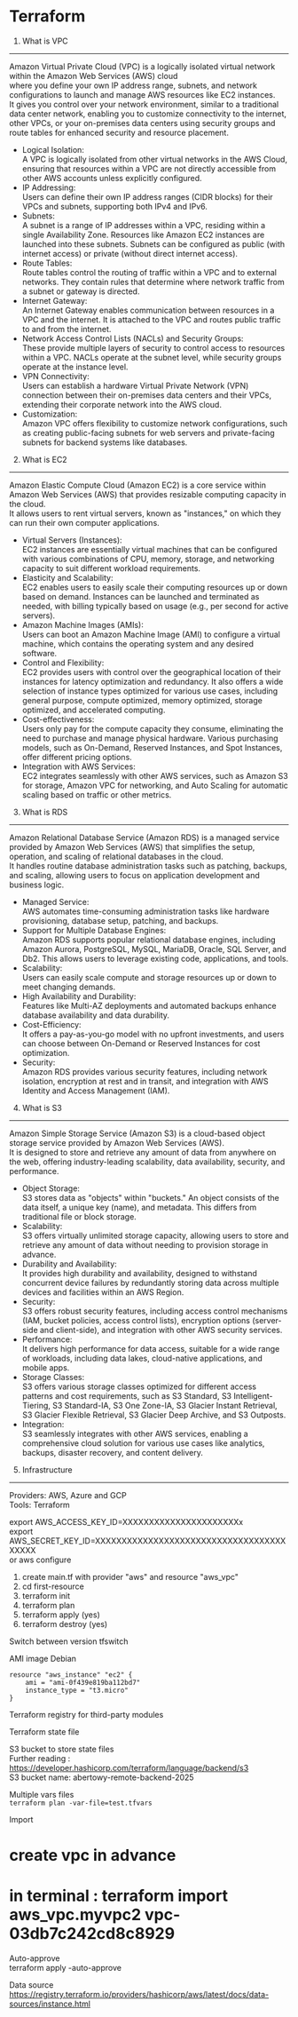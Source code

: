 Terraform
==========
  
1. What is VPC  
--------------
Amazon Virtual Private Cloud (VPC) is a logically isolated virtual network within the Amazon Web Services (AWS) cloud    
where you define your own IP address range, subnets, and network configurations to launch and manage AWS resources like EC2 instances.  
It gives you control over your network environment, similar to a traditional data center network, enabling you to customize connectivity to the internet, other VPCs, or your on-premises data centers using security groups and route tables for enhanced security and resource placement.  
  
- Logical Isolation:   
A VPC is logically isolated from other virtual networks in the AWS Cloud, ensuring that resources within a VPC are not directly accessible from other AWS accounts unless explicitly configured.   
- IP Addressing:  
Users can define their own IP address ranges (CIDR blocks) for their VPCs and subnets, supporting both IPv4 and IPv6.  
- Subnets:   
A subnet is a range of IP addresses within a VPC, residing within a single Availability Zone. Resources like Amazon EC2 instances are launched into these subnets. Subnets can be configured as public (with internet access) or private (without direct internet access).  
- Route Tables:   
Route tables control the routing of traffic within a VPC and to external networks. They contain rules that determine where network traffic from a subnet or gateway is directed.  
- Internet Gateway:  
An Internet Gateway enables communication between resources in a VPC and the internet. It is attached to the VPC and routes public traffic to and from the internet.   
- Network Access Control Lists (NACLs) and Security Groups:  
These provide multiple layers of security to control access to resources within a VPC. NACLs operate at the subnet level, while security groups operate at the instance level.  
- VPN Connectivity:  
Users can establish a hardware Virtual Private Network (VPN) connection between their on-premises data centers and their VPCs, extending their corporate network into the AWS cloud.  
- Customization:  
Amazon VPC offers flexibility to customize network configurations, such as creating public-facing subnets for web servers and private-facing subnets for backend systems like databases.  
  
2. What is EC2
---------------
  
Amazon Elastic Compute Cloud (Amazon EC2) is a core service within Amazon Web Services (AWS) that provides resizable computing capacity in the cloud.  
It allows users to rent virtual servers, known as "instances," on which they can run their own computer applications.  
  
- Virtual Servers (Instances):   
EC2 instances are essentially virtual machines that can be configured with various combinations of CPU, memory, storage, and networking capacity to suit different workload requirements.
- Elasticity and Scalability:  
EC2 enables users to easily scale their computing resources up or down based on demand. Instances can be launched and terminated as needed, with billing typically based on usage (e.g., per second for active servers).  
- Amazon Machine Images (AMIs):  
Users can boot an Amazon Machine Image (AMI) to configure a virtual machine, which contains the operating system and any desired software.  
- Control and Flexibility:  
EC2 provides users with control over the geographical location of their instances for latency optimization and redundancy. It also offers a wide selection of instance types optimized for various use cases, including general purpose, compute optimized, memory optimized, storage optimized, and accelerated computing. 
- Cost-effectiveness:  
Users only pay for the compute capacity they consume, eliminating the need to purchase and manage physical hardware. Various purchasing models, such as On-Demand, Reserved Instances, and Spot Instances, offer different pricing options.  
- Integration with AWS Services:  
EC2 integrates seamlessly with other AWS services, such as Amazon S3 for storage, Amazon VPC for networking, and Auto Scaling for automatic scaling based on traffic or other metrics.  
  
3. What is RDS
--------------
  
Amazon Relational Database Service (Amazon RDS) is a managed service provided by Amazon Web Services (AWS) that simplifies the setup, operation, and scaling of relational databases in the cloud.  
It handles routine database administration tasks such as patching, backups, and scaling, allowing users to focus on application development and business logic.   
  
- Managed Service:  
AWS automates time-consuming administration tasks like hardware provisioning, database setup, patching, and backups.  
- Support for Multiple Database Engines:  
Amazon RDS supports popular relational database engines, including Amazon Aurora, PostgreSQL, MySQL, MariaDB, Oracle, SQL Server, and Db2. This allows users to leverage existing code, applications, and tools.  
- Scalability:  
Users can easily scale compute and storage resources up or down to meet changing demands.  
- High Availability and Durability:  
Features like Multi-AZ deployments and automated backups enhance database availability and data durability.  
- Cost-Efficiency:  
It offers a pay-as-you-go model with no upfront investments, and users can choose between On-Demand or Reserved Instances for cost optimization.  
- Security:  
Amazon RDS provides various security features, including network isolation, encryption at rest and in transit, and integration with AWS Identity and Access Management (IAM).  
  
4. What is S3
--------------
  
Amazon Simple Storage Service (Amazon S3) is a cloud-based object storage service provided by Amazon Web Services (AWS).  
It is designed to store and retrieve any amount of data from anywhere on the web, offering industry-leading scalability, data availability, security, and performance.  
  
- Object Storage:  
S3 stores data as "objects" within "buckets." An object consists of the data itself, a unique key (name), and metadata. This differs from traditional file or block storage.  
- Scalability:  
S3 offers virtually unlimited storage capacity, allowing users to store and retrieve any amount of data without needing to provision storage in advance.  
- Durability and Availability:  
It provides high durability and availability, designed to withstand concurrent device failures by redundantly storing data across multiple devices and facilities within an AWS Region.  
- Security:  
S3 offers robust security features, including access control mechanisms (IAM, bucket policies, access control lists), encryption options (server-side and client-side), and integration with other AWS security services.  
- Performance:  
It delivers high performance for data access, suitable for a wide range of workloads, including data lakes, cloud-native applications, and mobile apps.  
- Storage Classes:  
S3 offers various storage classes optimized for different access patterns and cost requirements, such as S3 Standard, S3 Intelligent-Tiering, S3 Standard-IA, S3 One Zone-IA, S3 Glacier Instant Retrieval, S3 Glacier Flexible Retrieval, S3 Glacier Deep Archive, and S3 Outposts.  
- Integration:  
S3 seamlessly integrates with other AWS services, enabling a comprehensive cloud solution for various use cases like analytics, backups, disaster recovery, and content delivery.  
  

5. Infrastructure
------------------
  
Providers: AWS, Azure and GCP  
Tools: Terraform  
  
export AWS_ACCESS_KEY_ID=XXXXXXXXXXXXXXXXXXXXXXx  
export AWS_SECRET_KEY_ID=XXXXXXXXXXXXXXXXXXXXXXXXXXXXXXXXXXXXXXXXX  
or aws configure  
1. create main.tf with provider "aws" and resource "aws_vpc"  
2. cd first-resource
3. terraform init
4. terraform plan
5. terraform apply (yes)
6. terraform destroy (yes)
  
Switch between version tfswitch  
  
AMI image Debian  
```
resource "aws_instance" "ec2" {
    ami = "ami-0f439e819ba112bd7"
    instance_type = "t3.micro"
}
```
  
Terraform registry for third-party modules  
  
Terraform state file  
  
S3 bucket to store state files  
Further reading : https://developer.hashicorp.com/terraform/language/backend/s3  
S3 bucket name: abertowy-remote-backend-2025   
  
Multiple vars files  
`terraform plan -var-file=test.tfvars`  
  
Import  
# create vpc in advance  
# in terminal : terraform import aws_vpc.myvpc2 vpc-03db7c242cd8c8929  
  
Auto-approve  
terraform apply -auto-approve  
  
Data source  
https://registry.terraform.io/providers/hashicorp/aws/latest/docs/data-sources/instance.html
